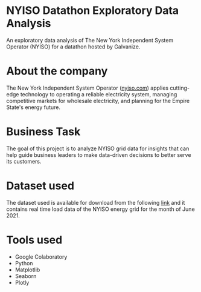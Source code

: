 
# NYISO Datathon Exploratory Data Analysis

An exploratory data analysis of The New York Independent System Operator (NYISO) for 
a datathon hosted by Galvanize.

# About the company

The New York Independent System Operator ([nyiso.com](https://www.nyiso.com/)) applies cutting-edge technology to operating a reliable electricity system, managing competitive markets for wholesale electricity, and planning for the Empire State's energy future.

# Business Task

The goal of this project is to analyze NYISO grid data for insights that can help guide business leaders to make data-driven decisions to better serve its customers.

# Dataset used

The dataset used is available for download from the following [link](https://raw.githubusercontent.com/Jameshskelton/datathon/main/Beginner_Track_dataset/OASIS_Real_Time_Dispatch_Actual_Load.csv) and it contains real time load data of the NYISO energy grid for the month of June 2021.

# Tools used

* Google Colaboratory
* Python
* Matplotlib
* Seaborn
* Plotly